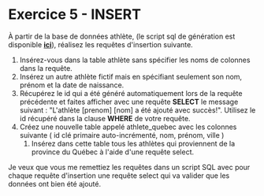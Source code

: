 # Exercice 5 - INSERT

À partir de la base de données athlète, (le script sql de génération est disponible [**ici**](../ressources/ex05_create_tables.sql)), réalisez les requêtes d'insertion suivante.

1. Insérez-vous dans la table athlète sans spécifier les noms de colonnes dans la requête.
2. Insérez un autre athlète fictif mais en spécifiant seulement son nom, prénom et la date de naissance.
3. Récupérez le id qui a été généré automatiquement lors de la requête précédente et faites afficher avec une requête **SELECT** le message suivant : "L'athlète [prenom] [nom] a été ajouté avec succès!". Utilisez le id récupéré dans la clause **WHERE** de votre requête.
4. Créez une nouvelle table appelé athlete_quebec avec les colonnes suivante ( id clé primaire auto-incrémenté, nom, prénom, ville )
   1. Insérez dans cette table tous les athlètes qui proviennent de la province du Québec à l'aide d'une requête select.

Je veux que vous me remettiez les requêtes dans un script SQL avec pour chaque requête d'insertion une requête select qui va valider que les données ont bien été ajouté.

